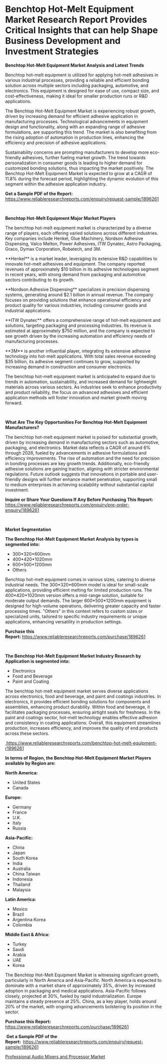 <p><h1>Benchtop Hot-Melt Equipment Market Research Report Provides Critical Insights that can help Shape Business Development and Investment Strategies</h1></p><p><strong>Benchtop Hot-Melt Equipment Market Analysis and Latest Trends</strong></p>
<p><p>Benchtop hot-melt equipment is utilized for applying hot-melt adhesives in various industrial processes, providing a reliable and efficient bonding solution across multiple sectors including packaging, automotive, and electronics. This equipment is designed for ease of use, compact size, and cost-effectiveness, making it ideal for smaller production runs or R&D applications.</p><p>The Benchtop Hot-Melt Equipment Market is experiencing robust growth, driven by increasing demand for efficient adhesive application in manufacturing processes. Technological advancements in equipment design and functionality, along with an expanding range of adhesive formulations, are supporting this trend. The market is also benefiting from the rising adoption of automation in production lines, enhancing the efficiency and precision of adhesive applications.</p><p>Sustainability concerns are prompting manufacturers to develop more eco-friendly adhesives, further fueling market growth. The trend towards personalization in consumer goods is leading to higher demand for customized bonding solutions, thus impacting the market positively. The Benchtop Hot-Melt Equipment Market is expected to grow at a CAGR of 11.8% during the forecast period, highlighting the dynamic evolution of this segment within the adhesive application industry.</p></p>
<p><strong>Get a Sample PDF of the Report:&nbsp;</strong> <a href="https://www.reliableresearchreports.com/enquiry/request-sample/1896261?utm_campaign=2287&utm_medium=2&utm_source=Github&utm_content=ia&utm_term=28032025&utm_id=benchtop-hot-melt-equipment">https://www.reliableresearchreports.com/enquiry/request-sample/1896261</a></p>
<p>&nbsp;</p>
<p><strong>Benchtop Hot-Melt Equipment Major Market Players</strong></p>
<p><p>The benchtop hot-melt equipment market is characterized by a diverse range of players, each offering varied solutions across different industries. Key companies include Henkel, Glue Machinery, Nordson Adhesive Dispensing, Valco Melton, Power Adhesives, ITW Dynatec, Astro Packaging, Graco, Dymax Corporation, Robatech, and 3M.</p><p>**Henkel** is a market leader, leveraging its extensive R&D capabilities to innovate hot-melt adhesives and equipment. The company reported revenues of approximately $10 billion in its adhesive technologies segment in recent years, with strong demand from packaging and automotive sectors contributing to its growth.</p><p>**Nordson Adhesive Dispensing** specializes in precision dispensing systems, generating around $2.1 billion in annual revenue. The company focuses on providing solutions that enhance operational efficiency and product quality for various industries, including consumer goods and industrial applications.</p><p>**ITW Dynatec** offers a comprehensive range of hot-melt equipment and solutions, targeting packaging and processing industries. Its revenue is estimated at approximately $750 million, and the company is expected to see growth driven by the increasing automation and efficiency needs of manufacturing processes.</p><p>**3M** is another influential player, integrating its extensive adhesive technology into hot-melt applications. With total sales revenue exceeding $35 billion, its adhesive segment continues to grow, supported by increasing demand in construction and consumer electronics.</p><p>The benchtop hot-melt equipment market is anticipated to expand due to trends in automation, sustainability, and increased demand for lightweight materials across various sectors. As industries seek to enhance productivity and product reliability, the focus on advanced adhesives and efficient application methods will foster innovation and market growth moving forward.</p></p>
<p>&nbsp;</p>
<p><strong>What Are The Key Opportunities For Benchtop Hot-Melt Equipment Manufacturers?</strong></p>
<p><p>The benchtop hot-melt equipment market is poised for substantial growth, driven by increasing demand in manufacturing sectors such as automotive, packaging, and electronics. Market data reflects a CAGR of around 6% through 2028, fueled by advancements in adhesive formulations and efficiency improvements. The rise of automation and the need for precision in bonding processes are key growth trends. Additionally, eco-friendly adhesive solutions are gaining traction, aligning with stricter environmental regulations. Future outlook suggests that innovations in portable and user-friendly designs will further enhance market penetration, supporting small to medium enterprises in achieving scalability without substantial capital investment.</p></p>
<p><strong>Inquire or Share Your Questions If Any Before Purchasing This Report:</strong> <a href="https://www.reliableresearchreports.com/enquiry/pre-order-enquiry/1896261?utm_campaign=2287&utm_medium=2&utm_source=Github&utm_content=ia&utm_term=28032025&utm_id=benchtop-hot-melt-equipment">https://www.reliableresearchreports.com/enquiry/pre-order-enquiry/1896261</a></p>
<p>&nbsp;</p>
<p><strong>Market Segmentation</strong></p>
<p><strong>The Benchtop Hot-Melt Equipment Market Analysis by types is segmented into:</strong></p>
<p><ul><li>300*320*600mm</li><li>400*420*1020mm</li><li>600*500*1200mm</li><li>Others</li></ul></p>
<p><p>Benchtop hot-melt equipment comes in various sizes, catering to diverse industrial needs. The 300*320*600mm model is ideal for small-scale applications, providing efficient melting for limited production runs. The 400*420*1020mm version offers a mid-range solution, suitable for moderate output demands. The larger 600*500*1200mm equipment is designed for high-volume operations, delivering greater capacity and faster processing times. "Others" in this context refers to custom sizes or specialized units, tailored to specific industry requirements or unique applications, enhancing versatility in production settings.</p></p>
<p><strong>Purchase this Report:&nbsp;</strong><a href="https://www.reliableresearchreports.com/purchase/1896261?utm_campaign=2287&utm_medium=2&utm_source=Github&utm_content=ia&utm_term=28032025&utm_id=benchtop-hot-melt-equipment">https://www.reliableresearchreports.com/purchase/1896261</a></p>
<p>&nbsp;</p>
<p><strong>The Benchtop Hot-Melt Equipment Market Industry Research by Application is segmented into:</strong></p>
<p><ul><li>Electronics</li><li>Food and Beverage</li><li>Paint and Coating</li></ul></p>
<p><p>The benchtop hot-melt equipment market serves diverse applications across electronics, food and beverage, and paint and coatings industries. In electronics, it provides efficient bonding solutions for components and assemblies, enhancing product durability. Within food and beverage, it facilitates packaging processes, ensuring airtight seals for freshness. In the paint and coatings sector, hot-melt technology enables effective adhesion and consistency in coating applications. Overall, this equipment streamlines production, increases efficiency, and improves the quality of end products across these sectors.</p></p>
<p><a href="https://www.reliableresearchreports.com/benchtop-hot-melt-equipment-r1896261?utm_campaign=2287&utm_medium=2&utm_source=Github&utm_content=ia&utm_term=28032025&utm_id=benchtop-hot-melt-equipment">&nbsp;https://www.reliableresearchreports.com/benchtop-hot-melt-equipment-r1896261</a></p>
<p><strong>In terms of Region, the Benchtop Hot-Melt Equipment Market Players available by Region are:</strong></p>
<p>
    <p> <strong> North America: </strong>
        <ul>
            <li>United States</li>
            <li>Canada</li>
        </ul>
        </p> 
    <p> <strong> Europe: </strong>
        <ul>
            <li>Germany</li>
            <li>France</li>
            <li>U.K.</li>
            <li>Italy</li>
            <li>Russia</li>
        </ul>
        </p> 
    <p> <strong> Asia-Pacific: </strong>
        <ul>
            <li>China</li>
            <li>Japan</li>
            <li>South Korea</li>
            <li>India</li>
            <li>Australia</li>
            <li>China Taiwan</li>
            <li>Indonesia</li>
            <li>Thailand</li>
            <li>Malaysia</li>
        </ul>
        </p> 
    <p> <strong> Latin America: </strong>
        <ul>
            <li>Mexico</li>
            <li>Brazil</li>
            <li>Argentina Korea</li>
            <li>Colombia</li>
        </ul>
        </p> 
    <p> <strong> Middle East & Africa: </strong>
        <ul>
            <li>Turkey</li>
            <li>Saudi</li>
            <li>Arabia</li>
            <li>UAE</li>
            <li>Korea</li>
        </ul>
    </p>
    </p>
<p><p>The Benchtop Hot-Melt Equipment Market is witnessing significant growth, particularly in North America and Asia-Pacific. North America is expected to dominate with a market share of approximately 35%, driven by increased adoption in packaging and medical applications. Asia-Pacific follows closely, projected at 30%, fueled by rapid industrialization. Europe maintains a steady presence at 25%. China, as a key player, holds around 20% of the market, with ongoing advancements bolstering its position in the sector.</p></p>
<p><strong>Purchase this Report: </strong><a href="https://www.reliableresearchreports.com/purchase/1896261?utm_campaign=2287&utm_medium=2&utm_source=Github&utm_content=ia&utm_term=28032025&utm_id=benchtop-hot-melt-equipment">https://www.reliableresearchreports.com/purchase/1896261</a></p>
<p>&nbsp;<strong>Get a Sample PDF of the Report:&nbsp;&nbsp;</strong><a href="https://www.reliableresearchreports.com/enquiry/request-sample/1896261?utm_campaign=2287&utm_medium=2&utm_source=Github&utm_content=ia&utm_term=28032025&utm_id=benchtop-hot-melt-equipment">https://www.reliableresearchreports.com/enquiry/request-sample/1896261</a></p>
<p><strong></strong></p>
<p><p><a href="https://github.com/GenaGaines34/Market-Research-Report-List-2/blob/main/professional-audio-mixers-and-processor-market.md?utm_campaign=2287&utm_medium=2&utm_source=Github&utm_content=ia&utm_term=28032025&utm_id=benchtop-hot-melt-equipment">Professional Audio Mixers and Processor Market</a></p></p>